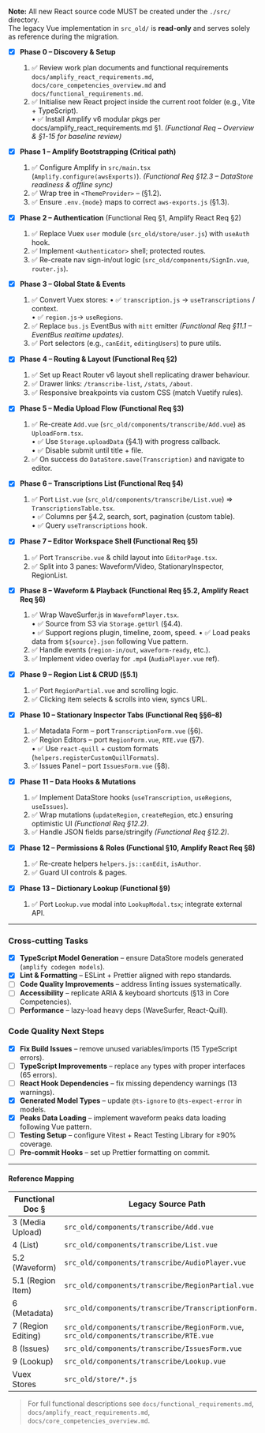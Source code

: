 **Note:** All new React source code MUST be created under the `./src/` directory.  
The legacy Vue implementation in `src_old/` is **read-only** and serves solely as reference during the migration.

- [x] **Phase 0 – Discovery & Setup**
    1. ✅ Review work plan documents and functional requirements `docs/amplify_react_requirements.md`, `docs/core_competencies_overview.md` and `docs/functional_requirements.md`.
    2. ✅ Initialise new React project inside the current root folder (e.g., Vite + TypeScript).  
        • ✅ Install Amplify v6 modular pkgs per docs/amplify_react_requirements.md §1.  _(Functional Req – Overview & §1-15 for baseline review)_

- [x] **Phase 1 – Amplify Bootstrapping (Critical path)**
    1. ✅ Configure Amplify in `src/main.tsx` (`Amplify.configure(awsExports)`). _(Functional Req §12.3 – DataStore readiness & offline sync)_  
    2. ✅ Wrap tree in `<ThemeProvider>` – (§1.2).  
    3. ✅ Ensure `.env.{mode}` maps to correct `aws‐exports.js` (§1.3).

- [x] **Phase 2 – Authentication**  (Functional Req §1, Amplify React Req §2)
    1. ✅ Replace Vuex `user` module (`src_old/store/user.js`) with `useAuth` hook.  
    2. ✅ Implement `<Authenticator>` shell; protected routes.
    3. ✅ Re-create nav sign-in/out logic (`src_old/components/SignIn.vue`, `router.js`).

- [x] **Phase 3 – Global State & Events**
    1. ✅ Convert Vuex stores:
        • ✅ `transcription.js` → `useTranscriptions` / context.  
        • ✅ `region.js`→ `useRegions`.  
    2. ✅ Replace `bus.js` EventBus with `mitt` emitter _(Functional Req §11.1 – EventBus realtime updates)_.  
    3. ✅ Port selectors (e.g., `canEdit`, `editingUsers`) to pure utils.  

- [x] **Phase 4 – Routing & Layout (Functional Req §2)**
    1. ✅ Set up React Router v6 layout shell replicating drawer behaviour.  
    2. ✅ Drawer links: `/transcribe-list`, `/stats`, `/about`.  
    3. ✅ Responsive breakpoints via custom CSS (match Vuetify rules).

- [x] **Phase 5 – Media Upload Flow (Functional Req §3)**
    1. ✅ Re-create `Add.vue` (`src_old/components/transcribe/Add.vue`) as `UploadForm.tsx`.  
        • ✅ Use `Storage.uploadData` (§4.1) with progress callback.  
        • ✅ Disable submit until title + file.  
    2. ✅ On success do `DataStore.save(Transcription)` and navigate to editor.

- [x] **Phase 6 – Transcriptions List (Functional Req §4)**
    1. ✅ Port `List.vue` (`src_old/components/transcribe/List.vue`) => `TranscriptionsTable.tsx`.  
       • ✅ Columns per §4.2, search, sort, pagination (custom table).  
       • ✅ Query `useTranscriptions` hook.

- [x] **Phase 7 – Editor Workspace Shell (Functional Req §5)**
    1. ✅ Port `Transcribe.vue` & child layout into `EditorPage.tsx`.  
    2. ✅ Split into 3 panes: Waveform/Video, StationaryInspector, RegionList.

- [x] **Phase 8 – Waveform & Playback (Functional Req §5.2, Amplify React Req §6)**
    1. ✅ Wrap WaveSurfer.js in `WaveformPlayer.tsx`.  
       • ✅ Source from S3 via `Storage.getUrl` (§4.4).  
       • ✅ Support regions plugin, timeline, zoom, speed.
       • ✅ Load peaks data from `${source}.json` following Vue pattern.
    2. ✅ Handle events (`region-in/out`, `waveform-ready`, etc.).
    3. ✅ Implement video overlay for `.mp4` (`AudioPlayer.vue` ref).

- [x] **Phase 9 – Region List & CRUD (§5.1)**
    1. ✅ Port `RegionPartial.vue` and scrolling logic.  
    2. ✅ Clicking item selects & scrolls into view, syncs URL.

- [x] **Phase 10 – Stationary Inspector Tabs (Functional Req §§6–8)**
    1. ✅ Metadata Form – port `TranscriptionForm.vue` (§6).  
    2. ✅ Region Editors – port `RegionForm.vue`, `RTE.vue` (§7).  
       • ✅ Use `react-quill` + custom formats (`helpers.registerCustomQuillFormats`).  
    3. ✅ Issues Panel – port `IssuesForm.vue` (§8).  

- [x] **Phase 11 – Data Hooks & Mutations**
    1. ✅ Implement DataStore hooks (`useTranscription`, `useRegions`, `useIssues`).  
    2. ✅ Wrap mutations (`updateRegion`, `createRegion`, etc.) ensuring optimistic UI _(Functional Req §12.2)_.  
    3. ✅ Handle JSON fields parse/stringify _(Functional Req §12.2)_.

- [x] **Phase 12 – Permissions & Roles (Functional §10, Amplify React Req §8)**
    1. ✅ Re-create helpers `helpers.js::canEdit`, `isAuthor`.  
    2. ✅ Guard UI controls & pages.

- [x] **Phase 13 – Dictionary Lookup (Functional §9)**
    1. ✅ Port `Lookup.vue` modal into `LookupModal.tsx`; integrate external API.

---

### Cross-cutting Tasks
- [x] **TypeScript Model Generation** – ensure DataStore models generated (`amplify codegen models`).
- [x] **Lint & Formatting** – ESLint + Prettier aligned with repo standards.
- [ ] **Code Quality Improvements** – address linting issues systematically.
- [ ] **Accessibility** – replicate ARIA & keyboard shortcuts (§13 in Core Competencies).
- [ ] **Performance** – lazy-load heavy deps (WaveSurfer, React-Quill).

### Code Quality Next Steps
- [x] **Fix Build Issues** – remove unused variables/imports (15 TypeScript errors).
- [ ] **TypeScript Improvements** – replace `any` types with proper interfaces (65 errors).
- [ ] **React Hook Dependencies** – fix missing dependency warnings (13 warnings).
- [x] **Generated Model Types** – update `@ts-ignore` to `@ts-expect-error` in models.
- [x] **Peaks Data Loading** – implement waveform peaks data loading following Vue pattern.
- [ ] **Testing Setup** – configure Vitest + React Testing Library for ≥90% coverage.
- [ ] **Pre-commit Hooks** – set up Prettier formatting on commit.

---

#### Reference Mapping
| Functional Doc § | Legacy Source Path | New React Target |
|------------------|-------------------|-------------------|
| 3 (Media Upload) | `src_old/components/transcribe/Add.vue` | `src/components/upload/UploadForm.tsx` |
| 4 (List) | `src_old/components/transcribe/List.vue` | `src/components/list/TranscriptionsTable.tsx` |
| 5.2 (Waveform) | `src_old/components/transcribe/AudioPlayer.vue` | `src/components/player/WaveformPlayer.tsx` |
| 5.1 (Region Item) | `src_old/components/transcribe/RegionPartial.vue` | `src/components/regions/RegionItem.tsx` |
| 6 (Metadata) | `src_old/components/transcribe/TranscriptionForm.vue` | `src/components/forms/TranscriptionForm.tsx` |
| 7 (Region Editing) | `src_old/components/transcribe/RegionForm.vue`, `src_old/components/transcribe/RTE.vue` | `src/components/regions/RegionEditor.tsx` |
| 8 (Issues) | `src_old/components/transcribe/IssuesForm.vue` | `src/components/issues/IssuesPanel.tsx` |
| 9 (Lookup) | `src_old/components/transcribe/Lookup.vue` | `src/components/lookup/LookupModal.tsx` |
| Vuex Stores | `src_old/store/*.js` | `src/hooks/*`, `src/context/*` |

> For full functional descriptions see `docs/functional_requirements.md`, `docs/amplify_react_requirements.md`, `docs/core_competencies_overview.md`. 